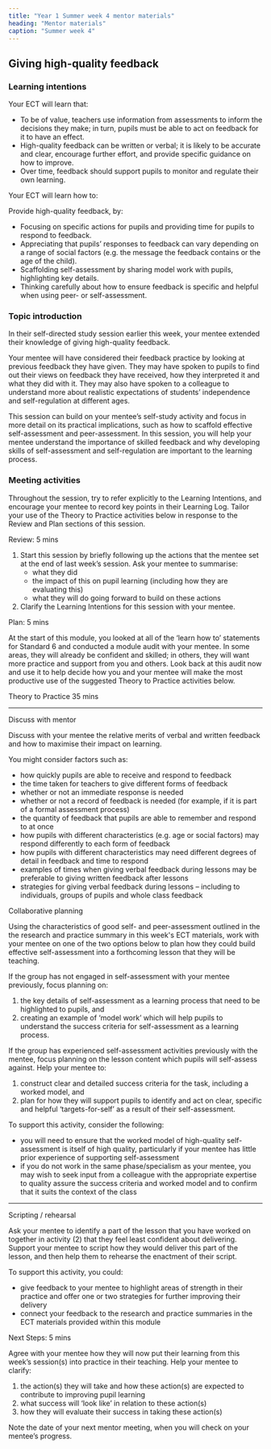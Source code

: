 ```yaml
---
title: "Year 1 Summer week 4 mentor materials"
heading: "Mentor materials"
caption: "Summer week 4"
---
```


## Giving high-quality feedback

### Learning intentions

Your ECT will learn that:

- To be of value, teachers use information from assessments to inform the decisions they make; in turn, pupils must be able to act on feedback for it to have an effect.
- High-quality feedback can be written or verbal; it is likely to be accurate and clear, encourage further effort, and provide specific guidance on how to improve.
- Over time, feedback should support pupils to monitor and regulate their own learning.

Your ECT will learn how to:

Provide high-quality feedback, by:

- Focusing on specific actions for pupils and providing time for pupils to respond to feedback.
- Appreciating that pupils’ responses to feedback can vary depending on a range of social factors (e.g. the message the feedback contains or the age of the child).
- Scaffolding self-assessment by sharing model work with pupils, highlighting key details.
- Thinking carefully about how to ensure feedback is specific and helpful when using peer- or self-assessment.

### Topic introduction

In their self-directed study session earlier this week, your mentee extended their knowledge of giving high-quality feedback.

Your mentee will have considered their feedback practice by looking at previous feedback they have given. They may have spoken to pupils to find out their views on feedback they have received, how they interpreted it and what they did with it. They may also have spoken to a colleague to understand more about realistic expectations of students’ independence and self-regulation at different ages.

This session can build on your mentee’s self-study activity and focus in more detail on its practical implications, such as how to scaffold effective self-assessment and peer-assessment. In this session, you will help your mentee understand the importance of skilled feedback and why developing skills of self-assessment and self-regulation are important to the learning process.

### Meeting activities

Throughout the session, try to refer explicitly to the Learning Intentions, and encourage your mentee to record key points in their Learning Log. Tailor your use of the Theory to Practice activities below in response to the Review and Plan sections of this session.

Review: 5 mins

1. Start this session by briefly following up the actions that the mentee set at the end of last week’s session. Ask your mentee to summarise:
   - what they did
   - the impact of this on pupil learning (including how they are evaluating this)
   - what they will do going forward to build on these actions
2. Clarify the Learning Intentions for this session with your mentee.

Plan: 5 mins

At the start of this module, you looked at all of the ‘learn how to’ statements for Standard 6 and conducted a module audit with your mentee. In some areas, they will already be confident and skilled; in others, they will want more practice and support from you and others. Look back at this audit now and use it to help decide how you and your mentee will make the most productive use of the suggested Theory to Practice activities below.

Theory to Practice 35 mins

---

Discuss with mentor

Discuss with your mentee the relative merits of verbal and written feedback and how to maximise their impact on learning.

You might consider factors such as:

- how quickly pupils are able to receive and respond to feedback
- the time taken for teachers to give different forms of feedback
- whether or not an immediate response is needed
- whether or not a record of feedback is needed (for example, if it is part of a formal assessment process)
- the quantity of feedback that pupils are able to remember and respond to at once
- how pupils with different characteristics (e.g. age or social factors) may respond differently to each form of feedback
- how pupils with different characteristics may need different degrees of detail in feedback and time to respond
- examples of times when giving verbal feedback during lessons may be preferable to giving written feedback after lessons
- strategies for giving verbal feedback during lessons – including to individuals, groups of pupils and whole class feedback

Collaborative planning

Using the characteristics of good self- and peer-assessment outlined in the the research and practice summary in this week's ECT materials, work with your mentee on one of the two options below to plan how they could build effective self-assessment into a forthcoming lesson that they will be teaching.

If the group has not engaged in self-assessment with your mentee previously, focus planning on:

1. the key details of self-assessment as a learning process that need to be highlighted to pupils, and
2. creating an example of ‘model work’ which will help pupils to understand the success criteria for self-assessment as a learning process.

If the group has experienced self-assessment activities previously with the mentee, focus planning on the lesson content which pupils will self-assess against. Help your mentee to:

1. construct clear and detailed success criteria for the task, including a worked model, and
2. plan for how they will support pupils to identify and act on clear, specific and helpful ‘targets-for-self’ as a result of their self-assessment.

To support this activity, consider the following:

- you will need to ensure that the worked model of high-quality self-assessment is itself of high quality, particularly if your mentee has little prior experience of supporting self-assessment
- if you do not work in the same phase/specialism as your mentee, you may wish to seek input from a colleague with the appropriate expertise to quality assure the success criteria and worked model and to confirm that it suits the context of the class

---

Scripting / rehearsal

Ask your mentee to identify a part of the lesson that you have worked on together in activity (2) that they feel least confident about delivering. Support your mentee to script how they would deliver this part of the lesson, and then help them to rehearse the enactment of their script.

To support this activity, you could:

- give feedback to your mentee to highlight areas of strength in their practice and offer one or two strategies for further improving their delivery
- connect your feedback to the research and practice summaries in the ECT materials provided within this module

Next Steps: 5 mins

Agree with your mentee how they will now put their learning from this week’s session(s) into practice in their teaching. Help your mentee to clarify:

1. the action(s) they will take and how these action(s) are expected to contribute to improving pupil learning
2. what success will ‘look like’ in relation to these action(s)
3. how they will evaluate their success in taking these action(s)

Note the date of your next mentor meeting, when you will check on your mentee’s progress.
